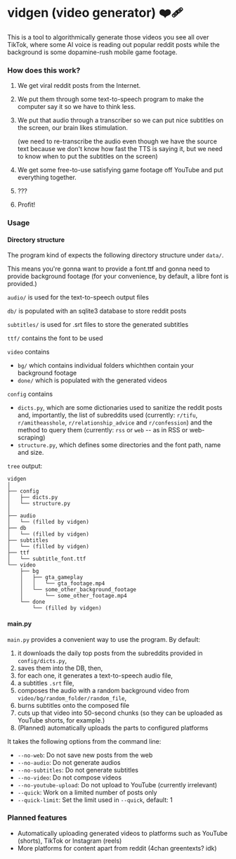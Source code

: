 # vidgen (video generator) ❤️‍🩹

This is a tool to algorithmically generate those videos you see all over TikTok, where some AI voice is reading out popular reddit posts while the background is some dopamine-rush mobile game footage.

### How does this work?

1. We get viral reddit posts from the Internet.

2. We put them through some text-to-speech program to make the computer say it so we have to think less.

3. We put that audio through a transcriber so we can put nice subtitles on the screen, our brain likes stimulation.
   
   (we need to re-transcribe the audio even though we have the source text because we don't know how fast the TTS is saying it, but we need to know when to put the subtitles on the screen)

4. We get some free-to-use satisfying game footage off YouTube and put everything together.

5. ???

6. Profit!


### Usage

#### Directory structure

The program kind of expects the following directory structure under `data/`.

This means you're gonna want to provide a font.ttf and gonna need to provide background footage (for your convenience, by default, a libre font is provided.)

`audio/` is used for the text-to-speech output files

`db/` is populated with an sqlite3 database to store reddit posts

`subtitles/` is used for .srt files to store the generated subtitles

`ttf/` contains the font to be used

`video` contains
+ `bg/` which contains individual folders whichthen contain your background footage
+ `done/` which is populated with the generated videos

`config` contains
+ `dicts.py`, which are some dictionaries used to sanitize the reddit posts and, importantly, the list of subreddits used (currently: `r/tifu`, `r/amitheasshole`, `r/relationship_advice` and `r/confession`) and the method to query them (currently: `rss` or `web` -- as in RSS or web-scraping)
+ `structure.py`, which defines some directories and the font path, name and size.


`tree` output:

```
vidgen
│
├── config
│   ├── dicts.py
│   └── structure.py
│
├── audio
│   └── (filled by vidgen)
├── db
│   └── (filled by vidgen)
├── subtitles
│   └── (filled by vidgen)
├── ttf
│   └── subtitle_font.ttf
└── video
    ├── bg
    │   ├── gta_gameplay
    │   │   └── gta_footage.mp4
    │   └── some_other_background_footage
    │       └── some_other_footage.mp4
    └── done
        └── (filled by vidgen)
```

#### main.py

`main.py` provides a convenient way to use the program. By default:
1. it downloads the daily top posts from the subreddits provided in `config/dicts.py`, 
2. saves them into the DB, then, 
3. for each one, it generates a text-to-speech audio file, 
4. a subtitles `.srt` file, 
5. composes the audio with a random background video from `video/bg/random_folder/random_file`,
6. burns subtitles onto the composed file
7. cuts up that video into 50-second chunks (so they can be uploaded as YouTube shorts, for example.) 
8. (Planned) automatically uploads the parts to configured platforms

It takes the following options from the command line:

+ `--no-web`: Do not save new posts from the web
+ `--no-audio`: Do not generate audios
+ `--no-subtitles`: Do not generate subtitles
+ `--no-video`: Do not compose videos
+ `--no-youtube-upload`: Do not upload to YouTube (currently irrelevant)
+ `--quick`: Work on a limited number of posts only
+ `--quick-limit`: Set the limit used in `--quick`, default: 1

### Planned features

+ Automatically uploading generated videos to platforms such as YouTube (shorts), TikTok or Instagram (reels)
+ More platforms for content apart from reddit (4chan greentexts? idk)
